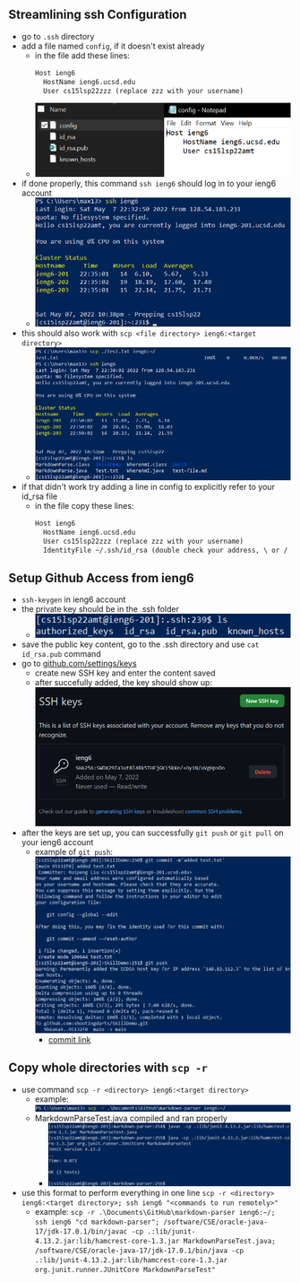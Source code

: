 ## Streamlining ssh Configuration
* go to `.ssh` directory
* add a file named `config`, if it doesn't exist already
  * in the file add these lines:
    ```
    Host ieng6
      HostName ieng6.ucsd.edu
      User cs15lsp22zzz (replace zzz with your username)
   * ![](/Image/Config.png)
* if done properly, this command `ssh ieng6` should log in to your ieng6 account
  * ![](/Image/SSHieng6.png)
* this should also work with `scp <file directory> ieng6:<target directory>`
  * ![](/Image/SCPieng6.png)
* if that didn't work try adding a line in config to explicitly refer to your id_rsa file
  * in the file copy these lines:
    ```
    Host ieng6
      HostName ieng6.ucsd.edu
      User cs15lsp22zzz (replace zzz with your username)
      IdentityFile ~/.ssh/id_rsa (double check your address, \ or /

## Setup Github Access from ieng6
 * `ssh-keygen` in ieng6 account
  * the private key should be in the .ssh folder
    * ![](/Image/PrivateKey.png)
  * save the public key content, go to the .ssh directory and use `cat id_rsa.pub` command
  * go to [github.com/settings/keys](github.com/settings/keys)
    * create new SSH key and enter the content saved
    * after succefully added, the key should show up:![](/Image/PublicKey.png)
* after the keys are set up, you can successfully `git push` or `git pull` on your ieng6 account  
  * example of `git push`: ![](/Image/GitCP.png)
    * [commit link](https://github.com/shootingdarts/SkillDemo/commit/95132f03d45ab0fbfdffd4ee9d61179c2f410acd)

## Copy whole directories with `scp -r`
* use command `scp -r <directory> ieng6:<target directory>`
  * example: ![](/Image/SCP-r.png)
  * MarkdownParseTest.java compiled and ran properly
    * ![](/Image/Test.png)
* use this format to perform everything in one line `scp -r <directory> ieng6:<target directory>; ssh ieng6 "<commands to run remotely>"`
  * example: `scp -r .\Documents\GitHub\markdown-parser ieng6:~/; ssh ieng6 "cd markdown-parser"; /software/CSE/oracle-java-17/jdk-17.0.1/bin/javac -cp .:lib/junit-4.13.2.jar:lib/hamcrest-core-1.3.jar MarkdownParseTest.java; /software/CSE/oracle-java-17/jdk-17.0.1/bin/java -cp .:lib/junit-4.13.2.jar:lib/hamcrest-core-1.3.jar org.junit.runner.JUnitCore MarkdownParseTest"`

